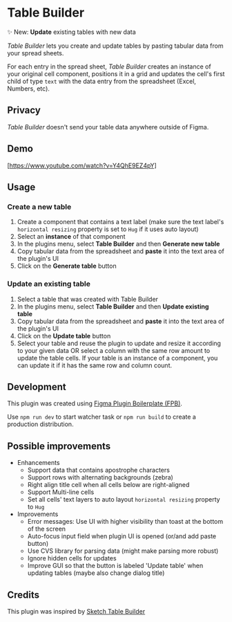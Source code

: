 # Table Builder

✨ New: **Update** existing tables with new data

_Table Builder_ lets you create and update tables by pasting tabular data from your spread sheets.

For each entry in the spread sheet, _Table Builder_ creates an instance of your original cell component, positions it in a grid and updates the cell's first child of type `text` with the data entry from the spreadsheet (Excel, Numbers, etc).

## Privacy

_Table Builder_ doesn't send your table data anywhere outside of Figma.

## Demo

[https://www.youtube.com/watch?v=Y4QhE9EZ4pY]

## Usage

### Create a new table

1. Create a component that contains a text label (make sure the text label's `horizontal resizing` property is set to `Hug` if it uses auto layout)
2. Select an **instance** of that component
3. In the plugins menu, select **Table Builder** and then **Generate new table**
4. Copy tabular data from the spreadsheet and **paste** it into the text area of the plugin's UI
5. Click on the **Generate table** button

### Update an existing table

1. Select a table that was created with Table Builder
2. In the plugins menu, select **Table Builder** and then **Update existing table**
3. Copy tabular data from the spreadsheet and **paste** it into the text area of the plugin's UI
4. Click on the **Update table** button
5. Select your table and reuse the plugin to update and resize it according to your given data
OR select a column with the same row amount to update the table cells.
If your table is an instance of a component, you can update it if it has the same row and column count.

## Development

This plugin was created using [Figma Plugin Boilerplate (FPB)](https://github.com/thomas-lowry/figma-plugin-boilerplate).

Use `npm run dev` to start watcher task or `npm run build` to create a production distribution.

## Possible improvements

- Enhancements
  - Support data that contains apostrophe characters
  - Support rows with alternating backgrounds (zebra)
  - Right align title cell when all cells below are right-aligned
  - Support Multi-line cells
  - Set all cells' text layers to auto layout `horizontal resizing` property to `Hug`
- Improvements
  - Error messages: Use UI with higher visibility than toast at the bottom of the screen
  - Auto-focus input field when plugin UI is opened (or/and add paste button)
  - Use CVS library for parsing data (might make parsing more robust)
  - Ignore hidden cells for updates
  - Improve GUI so that the button is labeled 'Update table' when updating tables (maybe also change dialog title)

## Credits

This plugin was inspired by [Sketch Table Builder](https://github.com/EricKramp/sketch-table-builder)
